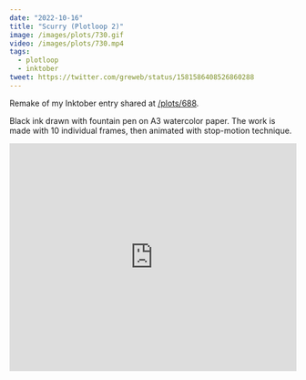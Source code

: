 ```yaml
---
date: "2022-10-16"
title: "Scurry (Plotloop 2)"
image: /images/plots/730.gif
video: /images/plots/730.mp4
tags:
  - plotloop
  - inktober
tweet: https://twitter.com/greweb/status/1581586408526860288
---
```


Remake of my Inktober entry shared at [/plots/688](/plots/688).

Black ink drawn with fountain pen on A3 watercolor paper. The work is made with 10 individual frames, then animated with stop-motion technique.

<iframe width="100%" height="400" src="https://www.youtube.com/embed/X8G0iVTFh7M" title="YouTube video player" frameborder="0" allow="accelerometer; autoplay; clipboard-write; encrypted-media; gyroscope; picture-in-picture" allowfullscreen></iframe>
